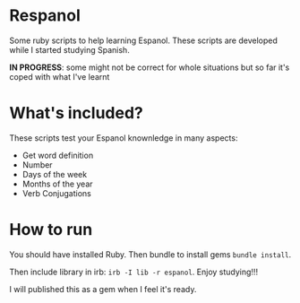 # Respanol
Some ruby scripts to help learning Espanol.
These scripts are developed while I started studying Spanish.

**IN PROGRESS**: some might not be correct for whole situations but so far it's coped with what I've learnt

# What's included?
These scripts test your Espanol knownledge in many aspects:

* Get word definition
* Number
* Days of the week
* Months of the year
* Verb Conjugations

# How to run
You should have installed Ruby. Then bundle to install gems `bundle install`.

Then include library in irb: `irb -I lib -r espanol`. Enjoy studying!!!

I will published this as a gem when I feel it's ready.
